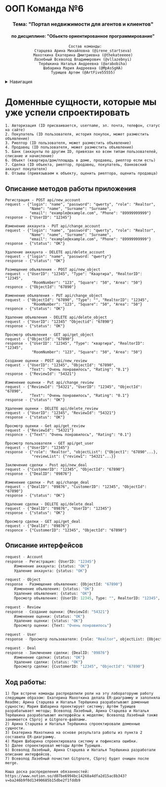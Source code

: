 #  ООП Команда №6
<a name="Вернуться в начало"></a>

<div align="center">

  <h3>Тема: "Портал недвижимости для агентов и клиентов"</h3>
  <h4>по дисциплине: "Обьекто ориентированное программирование"</h4>

<div align="center">
	
  ```
    Состав команды:
  Старцева Арина Михайловна (@irene_startseva)
  Махоткина Екатерина Дмитриевна (@thekateeeee)
  Лазебный Всеволод Владимирович (@vllazebnyi)
  Терёшкина Наталья Андреевна (@arabobiha)
  Шабарина Мария Андреевна (@MpAsSgHA)
  Турищев Артем (@ArtFive55555)
```

<div align="center">
  
<div align="left">


<details>
  <summary> Навигация </summary>
  <ol>
    <li>
      <a href="#Доменные сущности которые мы уже успели спроектировать">Доменные сущности которые мы уже успели спроектировать</a>
      <ul>
        <li><a href="#Описание методов работы приложения">Описание методов работы приложения</a></li>
        <li><a href="#Описание интерфейсов">Описание интерфейсов</a></li>
        <li><a href="#Ход работы:">Ход работы</a></li>
      </ul>
    </li>
  </ol>
</details>


<a name="Доменные сущности которые мы уже успели спроектировать"></a>
# Доменные сущности, которые мы уже успели спроектировать
```
1. Авторизация (ID присваивается, username, эл. почта, телефон, статус на сайте)
2. Покупатель (ID пользователя, история покупок, может разместить объявление)
3. Риелтор (ID пользователя, может разместить объявление)
4. Продавец (ID пользователя, может разместить объявление)
5. Банк (аккаунты по другим ID, привязан ко всем типам пользователей, списание и начисление)
6. Объект (квартира/дом/площадь в доме, продавец, риелтор если есть)
7. Сделка (ID объекта, риелтор, продавец, покупатель, банковский аккаунт покупателя)
8. Отзывы (привязываем к объекту, оценить риелтора, оценить продавца)
```

<a name="Описание методов работы приложения"></a>
## Описание методов работы приложения

```
Регистрация - POST api/new_account
request - {"login": "name", "password": "qwerty", "role": "Realtor",
           "Name": "name", "Surname": "Surname", 
           "email": "example@example.com", "Phone": "89999999999"}
response - {"UserID": "12345"}

Изменение аккаунта - PUT api/change_account
request - {"login": "name", "password": "qwerty", "role": "Realtor",
           "Name": "name", "Surname": "Surname", 
           "email": "example@example.com", "Phone": "89999999999"}
response - {"status": "OK"}

Удаление аккаунта - DELETE api/delete_account
request - {"login": "name", "password: "qwerty"}
response - {"status": "OK"}

Размещение объявления - POST api/new_object
request - {"UserID": "12345", "Type": "Квартира", "RealtorID": "12345",
            "RoomNumber": "123", "Square": "50", "Area": "50"}
responce - {"ObjectId": "67890"}

Изменение объявления - PUT api/change_object
request - {"ObjectId": "67890", "Type": "", "RealtorID": "12345",
            "RoomNumber": "123", "Square": "50", "Area": "50"}
responce - {"status": "OK"}

Удаление объявления - DELETE api/delete_object
request - {"UserID": "12345" "Objectid": "67890"}
response - {"status": "OK"}

Просмотр объявления - GET api/get_object
request - {"ObjectId": "67890"}
response - {"UserID": "12345", "Type": "квартира", "RealtorID": "12345",
            "RoomNumber": "123", "Square": "50", "Area": "50"}

Создание оценки - POST api/new_review
request - {"UserID": "12345", "ObjectId": "67890",
           "Text": "Очень понравилось", "Rating": "0.1"}
response - {"ReviewId": "54321"}

Изменение оценки - Put api/change_review
request - {"ReviewId": "54321", "UserID": "12345", "ObjectId": "67890",
           "Text": "Очень понравилось", "Rating": "0.1"}
response - {"status": "OK"}

Удаление оценки - DELETE api/delete_review
request - {"UserID": "12345", "ReviewId": "54321"}
response - {"status": "OK"}

Просмотр оценки - Get api/get_review
request - {"ReviewId": "54321"}
responce - {"Text": "Очень понравилось", "Rating": "0.1"}

Просмотр пользователя - GET api/get_user
request - {"UserID": "12345"}
response - {"role": "Realtor", "objectList": {"Object1": "67890"...},
            "reviewList": {"review1": "54321"...}}

Заключение сделки - Post api/new_deal
request - {"CustomerID": "12345", "ObjectId": "67890"}
response - {"DealID": "09876"}

Изменение сделки - Put api/change_deal
request - {"DealID": "09876", "CustomerID": "12345", "ObjectId": "67890"}
response - {"status": "OK"}

Удаление сделки - DELETE api/delete_deal
request - {"DealID": "09876", "UserID": "12345"}
response - {"status": "OK"}

Просмотр сделки - GET api/get_deal
request - {"DealId": "09876"}
responce - {"CustomerID": "12345", "ObjectId": "67890"}
```

<a name="Описание интерфейсов"></a>
## Описание интерфейсов

```Python
request - Account
response - Регистрация: {UserID: "12345"}
	Изменение аккаунта: {status: "OK"}
	Удаление аккаунта: {status: "OK"}

request - Object
response - Размещение объявления: {ObjectId: "67890"}
	Изменение объявления: {status: "OK"}
	Удаление объявления: {status: "OK"}
	Просмотр объявления: {UserID: 12345, Type: "", RealtorID: "12345", RoomNumber: "123", Square: "50", "Area": "50"}

request - Review
response - Создание оценки: {ReviewId: "54321"}
	Изменение оценки: {status: "OK"}
	Удаление оценки: {status: "OK"}
	Просмотр оценки: {Text: "Очень понравилось"}

request - User
response - Просмотр пользователя: {role: "Realtor", objectList: {Object1: "67890"...}, reviewList: {review1: "54321"...}}

request - Deal
response - Заключение сделки: {DealID: "09876"}
	Изменение сделки: {status: "OK"}
	Удаление сделки: {status: "OK"}
	Просмотр сделки: {CustomerID: "12345", "ObjectId": "67890"}
```

<a name="Ход работы:"></a>
## Ход работы: 

```
1) При встрече команды распределили роли на эту лабораторуню работу следующим образом: Екатерина Махоткина делала ER-диаграмму и заполняла Readme; Арина Старцева и Наталья Терёшкина разрабатывают доменные сущности; Мария Шабарина проектирует систему; Артём Турищев разрабатывает методы; Всеволод Лазебный, Арина Старцева и Наталья Терёшкина разрабатывают интерфейсы к моделям; Всеволод Лазебный также занимается CSproj и Gitgnore-файлами.
2) Арина Старцева и Наталья Терёшкина спроектировали доменные сущности.
3) Екатерина Махоткина на основе результата работы из пункта 2 составила ER-диаграмму.
4) Мария Шабарина спроектировала систему и пофиксила ошибки.
5) Далее спроектировал методы Артём Турищев.
6) Всеволод Лазебный, Арина Старцева и Наталья Терёшкина разработали описание интерфейсов.
7) Всеволод Лазебный почистил Gitgnore, CSproj будет очищен после merge. 

Наша доска распределения обязанностей: https://www.notion.so/d07be6994bc14268a4dfa2d15ac8b343?v=ba246b9f0d13490685b15dbe2f1fddb9

```
